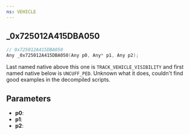 ```yaml
---
ns: VEHICLE
---
```

## _0x725012A415DBA050

```c
// 0x725012A415DBA050
Any _0x725012A415DBA050(Any p0, Any* p1, Any p2);
```

Last named native above this one is `TRACK_VEHICLE_VISIBILITY` and first named native below is `UNCUFF_PED`. 
Unknown what it does, couldn't find good examples in the decompiled scripts.


## Parameters
* **p0**:
* **p1**:
* **p2**:
